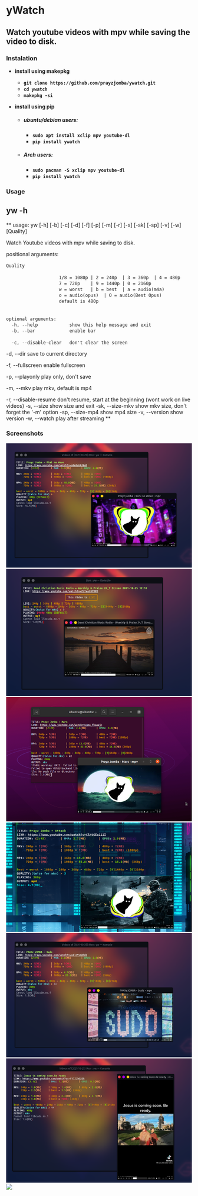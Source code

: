 
# yWatch
## Watch youtube videos with mpv while saving the video to disk.

### Instalation

* **install using makepkg**
  * **`git clone https://github.com/prayzjomba/ywatch.git`**
  * **`cd ywatch`**
  * **`makepkg -si`**

* **install using pip**

  * ##### ubuntu/debian users:

    * **`sudo apt install xclip mpv youtube-dl`**
    * **`pip install ywatch`**

  * ##### Arch users:

    * **`sudo pacman -S xclip mpv youtube-dl`**
    * **`pip install ywatch`**

### Usage

## yw -h

** usage: yw [-h] [-b] [-c] [-d] [-f] [-p] [-m] [-r] [-s] [-sk] [-sp] [-v] [-w] [Quality]

Watch Youtube videos with mpv while saving to disk.

positional arguments:

 	Quality

                        1/8 = 1080p | 2 = 240p  | 3 = 360p  | 4 = 480p
                        7 = 720p    | 9 = 1440p | 0 = 2160p
                        w = worst   | b = best  | a = audio(m4a)
                        o = audio(opus)  | O = audio(Best Opus)
                        default is 480p


	optional arguments:
	  -h, --help            show this help message and exit
	  -b, --bar             enable bar

	  -c, --disable-clear   don't clear the screen

  -d, --dir             save to current directory

  -f, --fullscreen      enable fullscreen

  -p, --playonly        play only, don't save

  -m, --mkv             play mkv, default is mp4

  -r, --disable-resume  don't resume, start at the beginning
                        (wont work on live videos)
  -s, --size            show size and exit
  -sk, --size-mkv       show mkv size, don't forget the '-m' option
  -sp, --size-mp4       show mp4 size
  -v, --version         show version
  -w, --watch           play after streaming
**

### Screenshots
![](https://github.com/prayzjomba/kajhdfhakldfl/blob/main/sc/1.png)
![](https://github.com/prayzjomba/kajhdfhakldfl/blob/main/sc/2.png)
![](https://github.com/prayzjomba/kajhdfhakldfl/blob/main/sc/3.png)
![](https://github.com/prayzjomba/kajhdfhakldfl/blob/main/sc/4.png)
![](https://github.com/prayzjomba/kajhdfhakldfl/blob/main/sc/5.png)
![](https://github.com/prayzjomba/kajhdfhakldfl/blob/main/sc/6.png)
![](https://github.com/prayzjomba/kajhdfhakldfl/blob/main/sc/7.png)






